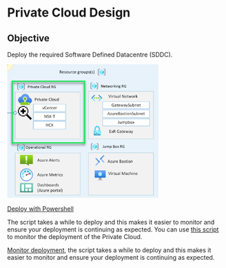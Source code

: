 # Private Cloud Design

## Objective

Deploy the required Software Defined Datacentre (SDDC).

![azure-vmware-eslz-networking-focus](images/azure-vmware-eslz-architecture-private-cloud.png)


[Deploy with Powershell](deploy-withjson.ps1)  

The script takes a while to deploy and this makes it easier to monitor and ensure your deployment is continuing as expected. You can use [this script](deploymentcheck.ps1) to monitor the deployment of the Private Cloud.

[Monitor deployment](deploymentcheck.ps1), the script takes a while to deploy and this makes it easier to monitor and ensure your deployment is continuing as expected.  
